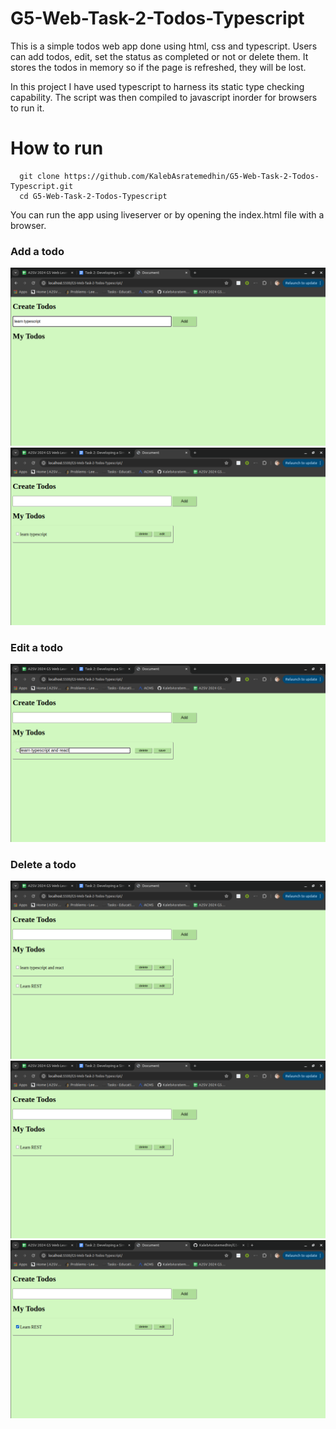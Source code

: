 # G5-Web-Task-2-Todos-Typescript

This is a simple todos web app done using html, css and typescript. Users can add todos, edit, set the status as completed or not or delete them. It stores the todos in memory so if the page is refreshed, they will be lost.

In this project I have used typescript to harness its static type checking capability. The script was then compiled to javascript inorder for browsers to run it.

# How to run 
```
  git clone https://github.com/KalebAsratemedhin/G5-Web-Task-2-Todos-Typescript.git
  cd G5-Web-Task-2-Todos-Typescript
```
You can run the app using liveserver or by opening the index.html file with a browser.

### Add a todo
![alt text](<images/Screenshot from 2024-08-05 16-18-35.png>)
![alt text](<images/Screenshot from 2024-08-05 16-19-08.png>)

### Edit a todo
![alt text](<images/Screenshot from 2024-08-05 16-19-24.png>)
### Delete a todo
![alt text](<images/Screenshot from 2024-08-05 16-20-05.png>)
![alt text](<images/Screenshot from 2024-08-05 16-20-10.png>)
![alt text](<images/Screenshot from 2024-08-05 16-26-59.png>)